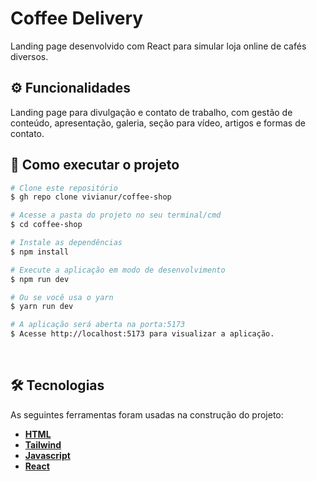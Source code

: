 # Coffee Delivery

Landing page desenvolvido com React para simular loja online de cafés diversos.
<br>

## ⚙️ Funcionalidades

Landing page para divulgação e contato de trabalho, com gestão de conteúdo, apresentação, galeria, seção para
vídeo, artigos e formas de contato.
<br>

## 🚀 Como executar o projeto

```bash
# Clone este repositório
$ gh repo clone vivianur/coffee-shop

# Acesse a pasta do projeto no seu terminal/cmd
$ cd coffee-shop

# Instale as dependências
$ npm install

# Execute a aplicação em modo de desenvolvimento
$ npm run dev

# Ou se você usa o yarn
$ yarn run dev

# A aplicação será aberta na porta:5173
$ Acesse http://localhost:5173 para visualizar a aplicação.

```
<br>

## 🛠 Tecnologias

As seguintes ferramentas foram usadas na construção do projeto:

- **[HTML](https://developer.mozilla.org/en-US/docs/Web/HTML)**
- **[Tailwind](https://tailwindcss.com/)**
- **[Javascript](https://developer.mozilla.org/en-US/docs/Web/JavaScript)**
- **[React](https://react.dev/)**
